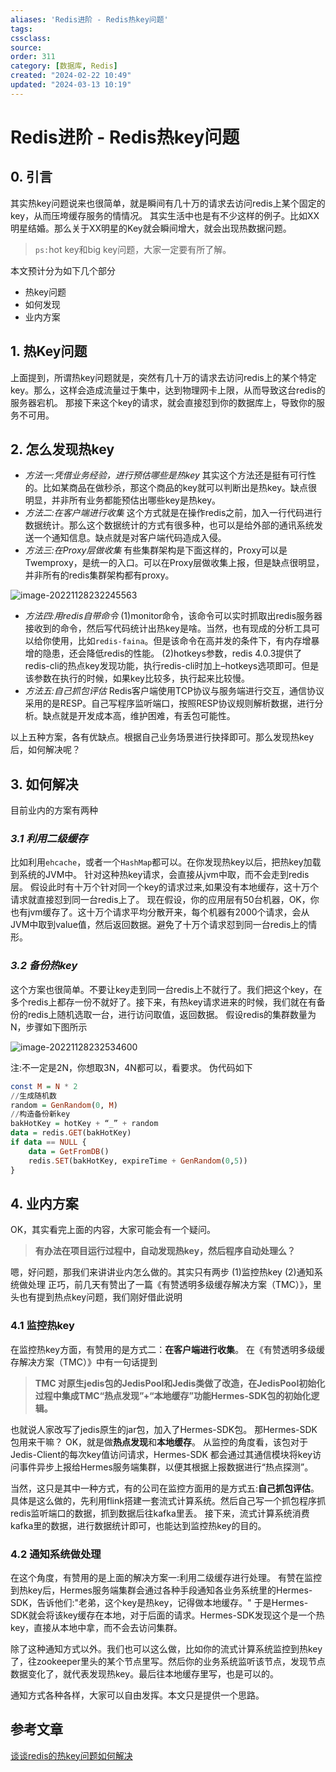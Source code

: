 ```yaml
---
aliases: 'Redis进阶 - Redis热key问题'
tags: 
cssclass:
source:
order: 311
category: [数据库, Redis]
created: "2024-02-22 10:49"
updated: "2024-03-13 10:19"
---
```


# Redis进阶 - Redis热key问题

## 0. 引言

其实热key问题说来也很简单，就是瞬间有几十万的请求去访问redis上某个固定的key，从而压垮缓存服务的情情况。
其实生活中也是有不少这样的例子。比如XX明星结婚。那么关于XX明星的Key就会瞬间增大，就会出现热数据问题。

> `ps:`hot key和big key问题，大家一定要有所了解。

本文预计分为如下几个部分

- 热key问题
- 如何发现
- 业内方案

## 1. 热Key问题

上面提到，所谓热key问题就是，突然有几十万的请求去访问redis上的某个特定key。那么，这样会造成流量过于集中，达到物理网卡上限，从而导致这台redis的服务器宕机。
那接下来这个key的请求，就会直接怼到你的数据库上，导致你的服务不可用。

## 2. 怎么发现热key

- *方法一:凭借业务经验，进行预估哪些是热key*
  其实这个方法还是挺有可行性的。比如某商品在做秒杀，那这个商品的key就可以判断出是热key。缺点很明显，并非所有业务都能预估出哪些key是热key。
- *方法二:在客户端进行收集*
  这个方式就是在操作redis之前，加入一行代码进行数据统计。那么这个数据统计的方式有很多种，也可以是给外部的通讯系统发送一个通知信息。缺点就是对客户端代码造成入侵。
- *方法三:在Proxy层做收集*
  有些集群架构是下面这样的，Proxy可以是Twemproxy，是统一的入口。可以在Proxy层做收集上报，但是缺点很明显，并非所有的redis集群架构都有proxy。

![image-20221128232245563](https://cdn.jsdelivr.net/gh/MrJackC/PicGoImages/other/202403131019429.png)

- *方法四:用redis自带命令*
  (1)monitor命令，该命令可以实时抓取出redis服务器接收到的命令，然后写代码统计出热key是啥。当然，也有现成的分析工具可以给你使用，比如`redis-faina`。但是该命令在高并发的条件下，有内存增暴增的隐患，还会降低redis的性能。
  (2)hotkeys参数，redis 4.0.3提供了redis-cli的热点key发现功能，执行redis-cli时加上–hotkeys选项即可。但是该参数在执行的时候，如果key比较多，执行起来比较慢。
- *方法五:自己抓包评估*
  Redis客户端使用TCP协议与服务端进行交互，通信协议采用的是RESP。自己写程序监听端口，按照RESP协议规则解析数据，进行分析。缺点就是开发成本高，维护困难，有丢包可能性。

以上五种方案，各有优缺点。根据自己业务场景进行抉择即可。那么发现热key后，如何解决呢？

## 3. 如何解决

目前业内的方案有两种

### *3.1 利用二级缓存*

比如利用`ehcache`，或者一个`HashMap`都可以。在你发现热key以后，把热key加载到系统的JVM中。
针对这种热key请求，会直接从jvm中取，而不会走到redis层。
假设此时有十万个针对同一个key的请求过来,如果没有本地缓存，这十万个请求就直接怼到同一台redis上了。
现在假设，你的应用层有50台机器，OK，你也有jvm缓存了。这十万个请求平均分散开来，每个机器有2000个请求，会从JVM中取到value值，然后返回数据。避免了十万个请求怼到同一台redis上的情形。

### *3.2 备份热key*

这个方案也很简单。不要让key走到同一台redis上不就行了。我们把这个key，在多个redis上都存一份不就好了。接下来，有热key请求进来的时候，我们就在有备份的redis上随机选取一台，进行访问取值，返回数据。
假设redis的集群数量为N，步骤如下图所示

![image-20221128232534600](https://cdn.jsdelivr.net/gh/MrJackC/PicGoImages/other/202403131019478.png)

注:不一定是2N，你想取3N，4N都可以，看要求。
伪代码如下

```haskell
const M = N * 2
//生成随机数
random = GenRandom(0, M)
//构造备份新key
bakHotKey = hotKey + “_” + random
data = redis.GET(bakHotKey)
if data == NULL {
    data = GetFromDB()
    redis.SET(bakHotKey, expireTime + GenRandom(0,5))
}
```

## 4. 业内方案

OK，其实看完上面的内容，大家可能会有一个疑问。

> **有办法在项目运行过程中，自动发现热key，然后程序自动处理么？**

嗯，好问题，那我们来讲讲业内怎么做的。其实只有两步
(1)监控热key
(2)通知系统做处理
正巧，前几天有赞出了一篇《有赞透明多级缓存解决方案（TMC）》，里头也有提到热点key问题，我们刚好借此说明

### 4.1 监控热key

在监控热key方面，有赞用的是方式二：**在客户端进行收集**。
在《有赞透明多级缓存解决方案（TMC）》中有一句话提到

> **TMC 对原生jedis包的JedisPool和Jedis类做了改造，在JedisPool初始化过程中集成TMC“热点发现”+“本地缓存”功能Hermes-SDK包的初始化逻辑。**

也就说人家改写了jedis原生的jar包，加入了Hermes-SDK包。
那Hermes-SDK包用来干嘛？
OK，就是做**热点发现**和**本地缓存**。
从监控的角度看，该包对于Jedis-Client的每次key值访问请求，Hermes-SDK 都会通过其通信模块将key访问事件异步上报给Hermes服务端集群，以便其根据上报数据进行“热点探测”。

当然，这只是其中一种方式，有的公司在监控方面用的是方式五:**自己抓包评估**。
具体是这么做的，先利用flink搭建一套流式计算系统。然后自己写一个抓包程序抓redis监听端口的数据，抓到数据后往kafka里丢。
接下来，流式计算系统消费kafka里的数据，进行数据统计即可，也能达到监控热key的目的。

### 4.2 通知系统做处理

在这个角度，有赞用的是上面的解决方案一:利用二级缓存进行处理。
有赞在监控到热key后，Hermes服务端集群会通过各种手段通知各业务系统里的Hermes-SDK，告诉他们:"老弟，这个key是热key，记得做本地缓存。"
于是Hermes-SDK就会将该key缓存在本地，对于后面的请求。Hermes-SDK发现这个是一个热key，直接从本地中拿，而不会去访问集群。

除了这种通知方式以外。我们也可以这么做，比如你的流式计算系统监控到热key了，往zookeeper里头的某个节点里写。然后你的业务系统监听该节点，发现节点数据变化了，就代表发现热key。最后往本地缓存里写，也是可以的。

通知方式各种各样，大家可以自由发挥。本文只是提供一个思路。

## 参考文章

[谈谈redis的热key问题如何解决](https://www.cnblogs.com/rjzheng/p/10874537.html)
